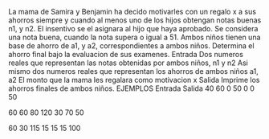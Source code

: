 La mama de Samira y Benjamin ha decido motivarles con un regalo x a sus ahorros siempre y cuando al menos uno de los hijos obtengan notas buenas n1, y n2. El insentivo se el asignara al hijo que haya aprobado.
Se considera una nota buena, cuando la nota supera o igual a 51.
Ambos niños tienen una base de ahorro de a1, y a2, correspondientes a ambos niños.
Determina el ahorro final bajo la evaluacion de sus examenes.
Entrada
Dos numeros reales que representan las notas obtenidas por ambos niños, n1 y n2
Asi mismo dos numeros reales que representan los ahorros de ambos niños a1, a2
El monto que la mama les regalara como motivacion x
Salida
Imprime los ahorros finales de ambos niños.
EJEMPLOS
Entrada			Salida
40 60			0 50
0	0
50

60  60			80 120
30	70
50

60	30			115 15
15	15
100


